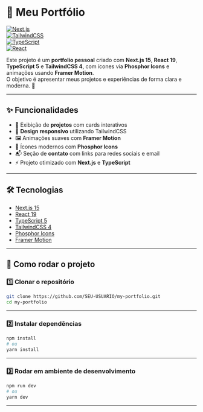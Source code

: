 # 💼 Meu Portfólio  

[![Next.js](https://img.shields.io/badge/Next.js-15-black?logo=next.js)](https://nextjs.org/)  
[![TailwindCSS](https://img.shields.io/badge/TailwindCSS-4-38B2AC?logo=tailwind-css&logoColor=white)](https://tailwindcss.com/)  
[![TypeScript](https://img.shields.io/badge/TypeScript-5-blue?logo=typescript)](https://www.typescriptlang.org/)  
[![React](https://img.shields.io/badge/React-19-61DAFB?logo=react&logoColor=white)](https://react.dev/)  

Este projeto é um **portfolio pessoal** criado com **Next.js 15**, **React 19**, **TypeScript 5** e **TailwindCSS 4**, com ícones via **Phosphor Icons** e animações usando **Framer Motion**.  
O objetivo é apresentar meus projetos e experiências de forma clara e moderna. 🚀  

---

## ✨ Funcionalidades

- 📄 Exibição de **projetos** com cards interativos  
- 🎨 **Design responsivo** utilizando TailwindCSS  
- 🖼️ Animações suaves com **Framer Motion**  
- 🎯 Ícones modernos com **Phosphor Icons**  
- 📬 Seção de **contato** com links para redes sociais e email  
- ⚡ Projeto otimizado com **Next.js** e **TypeScript**

---

## 🛠️ Tecnologias

- [Next.js 15](https://nextjs.org/)  
- [React 19](https://react.dev/)  
- [TypeScript 5](https://www.typescriptlang.org/)  
- [TailwindCSS 4](https://tailwindcss.com/)  
- [Phosphor Icons](https://phosphoricons.com/)  
- [Framer Motion](https://www.framer.com/motion/)

---

## 🚀 Como rodar o projeto

### 1️⃣ Clonar o repositório
```bash
git clone https://github.com/SEU-USUARIO/my-portfolio.git
cd my-portfolio
```
---

### 2️⃣ Instalar dependências

```bash
npm install
# ou
yarn install
```

---

### 3️⃣ Rodar em ambiente de desenvolvimento

```bash
npm run dev
# ou
yarn dev
```

---

